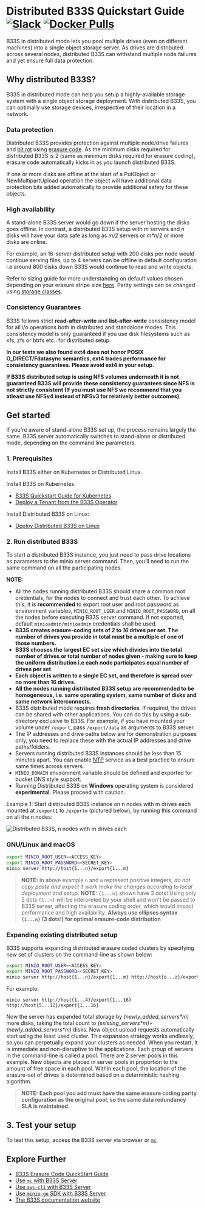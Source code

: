 # Distributed B33S Quickstart Guide [![Slack](https://slack.min.io/slack?type=svg)](https://slack.min.io) [![Docker Pulls](https://img.shields.io/docker/pulls/minio/minio.svg?maxAge=604800)](https://hub.docker.com/r/minio/minio/)

B33S in distributed mode lets you pool multiple drives (even on different machines) into a single object storage server. As drives are distributed across several nodes, distributed B33S can withstand multiple node failures and yet ensure full data protection.

## Why distributed B33S?

B33S in distributed mode can help you setup a highly-available storage system with a single object storage deployment. With distributed B33S, you can optimally use storage devices, irrespective of their location in a network.

### Data protection

Distributed B33S provides protection against multiple node/drive failures and [bit rot](https://github.com/infobsmi/b33s/blob/master/docs/erasure/README.md#what-is-bit-rot-protection) using [erasure code](https://min.io/docs/minio/linux/operations/concepts/erasure-coding.html). As the minimum disks required for distributed B33S is 2 (same as minimum disks required for erasure coding), erasure code automatically kicks in as you launch distributed B33S.

If one or more disks are offline at the start of a PutObject or NewMultipartUpload operation the object will have additional data protection bits added automatically to provide additional safety for these objects.

### High availability

A stand-alone B33S server would go down if the server hosting the disks goes offline. In contrast, a distributed B33S setup with _m_ servers and _n_ disks will have your data safe as long as _m/2_ servers or _m*n_/2 or more disks are online.

For example, an 16-server distributed setup with 200 disks per node would continue serving files, up to 4 servers can be offline in default configuration i.e around 800 disks down B33S would continue to read and write objects.

Refer to sizing guide for more understanding on default values chosen depending on your erasure stripe size [here](https://github.com/infobsmi/b33s/blob/master/docs/distributed/SIZING.md). Parity settings can be changed using [storage classes](https://github.com/infobsmi/b33s/tree/master/docs/erasure/storage-class).

### Consistency Guarantees

B33S follows strict **read-after-write** and **list-after-write** consistency model for all i/o operations both in distributed and standalone modes. This consistency model is only guaranteed if you use disk filesystems such as xfs, zfs or btrfs etc.. for distributed setup.

**In our tests we also found ext4 does not honor POSIX O_DIRECT/Fdatasync semantics, ext4 trades performance for consistency guarantees. Please avoid ext4 in your setup.**

**If B33S distributed setup is using NFS volumes underneath it is not guaranteed B33S will provide these consistency guarantees since NFS is not strictly consistent (If you must use NFS we recommend that you atleast use NFSv4 instead of NFSv3 for relatively better outcomes).**

## Get started

If you're aware of stand-alone B33S set up, the process remains largely the same. B33S server automatically switches to stand-alone or distributed mode, depending on the command line parameters.

### 1. Prerequisites

Install B33S either on Kubernetes or Distributed Linux.

Install B33S on Kubernetes:

- [B33S Quickstart Guide for Kubernetes](https://min.io/docs/minio/kubernetes/upstream/index.html#quickstart-for-kubernetes).
- [Deploy a Tenant from the B33S Operator](https://min.io/docs/minio/kubernetes/upstream/operations/install-deploy-manage/deploy-minio-tenant.html)

Install Distributed B33S on Linux:
- [Deploy Distributed B33S on Linux](https://min.io/docs/minio/linux/operations/install-deploy-manage/deploy-minio-multi-node-multi-drive.html#deploy-distributed-minio)

### 2. Run distributed B33S

To start a distributed B33S instance, you just need to pass drive locations as parameters to the minio server command. Then, you’ll need to run the same command on all the participating nodes.

**NOTE:**

- All the nodes running distributed B33S should share a common root credentials, for the nodes to connect and trust each other. To achieve this, it is **recommended** to export root user and root password as environment variables, `MINIO_ROOT_USER` and `MINIO_ROOT_PASSWORD`, on all the nodes before executing B33S server command. If not exported, default `minioadmin/minioadmin` credentials shall be used.
- **B33S creates erasure-coding sets of _2_ to _16_ drives per set.  The number of drives you provide in total must be a multiple of one of those numbers.**
- **B33S chooses the largest EC set size which divides into the total number of drives or total number of nodes given - making sure to keep the uniform distribution i.e each node participates equal number of drives per set**.
- **Each object is written to a single EC set, and therefore is spread over no more than 16 drives.**
- **All the nodes running distributed B33S setup are recommended to be homogeneous, i.e. same operating system, same number of disks and same network interconnects.**
- B33S distributed mode requires **fresh directories**. If required, the drives can be shared with other applications. You can do this by using a sub-directory exclusive to B33S. For example, if you have mounted your volume under `/export`, pass `/export/data` as arguments to B33S server.
- The IP addresses and drive paths below are for demonstration purposes only, you need to replace these with the actual IP addresses and drive paths/folders.
- Servers running distributed B33S instances should be less than 15 minutes apart. You can enable [NTP](http://www.ntp.org/) service as a best practice to ensure same times across servers.
- `MINIO_DOMAIN` environment variable should be defined and exported for bucket DNS style support.
- Running Distributed B33S on **Windows** operating system is considered **experimental**. Please proceed with caution.

Example 1: Start distributed B33S instance on n nodes with m drives each mounted at `/export1` to `/exportm` (pictured below), by running this command on all the n nodes:

![Distributed B33S, n nodes with m drives each](https://github.com/infobsmi/b33s/blob/master/docs/screenshots/Architecture-diagram_distributed_nm.png?raw=true)

### GNU/Linux and macOS

```sh
export MINIO_ROOT_USER=<ACCESS_KEY>
export MINIO_ROOT_PASSWORD=<SECRET_KEY>
minio server http://host{1...n}/export{1...m}
```

> **NOTE:** In above example `n` and `m` represent positive integers, _do not copy paste and expect it work make the changes according to local deployment and setup_.
> **NOTE:** `{1...n}` shown have 3 dots! Using only 2 dots `{1..n}` will be interpreted by your shell and won't be passed to B33S server, affecting the erasure coding order, which would impact performance and high availability. **Always use ellipses syntax `{1...n}` (3 dots!) for optimal erasure-code distribution**

### Expanding existing distributed setup

B33S supports expanding distributed erasure coded clusters by specifying new set of clusters on the command-line as shown below:

```sh
export MINIO_ROOT_USER=<ACCESS_KEY>
export MINIO_ROOT_PASSWORD=<SECRET_KEY>
minio server http://host{1...n}/export{1...m} http://host{o...z}/export{1...m}
```

For example:

```
minio server http://host{1...4}/export{1...16} http://host{5...12}/export{1...16}
```

Now the server has expanded total storage by _(newly_added_servers\*m)_ more disks, taking the total count to _(existing_servers\*m)+(newly_added_servers\*m)_ disks. New object upload requests automatically start using the least used cluster. This expansion strategy works endlessly, so you can perpetually expand your clusters as needed.  When you restart, it is immediate and non-disruptive to the applications. Each group of servers in the command-line is called a pool. There are 2 server pools in this example. New objects are placed in server pools in proportion to the amount of free space in each pool. Within each pool, the location of the erasure-set of drives is determined based on a deterministic hashing algorithm.

> **NOTE:** **Each pool you add must have the same erasure coding parity configuration as the original pool, so the same data redundancy SLA is maintained.**

## 3. Test your setup

To test this setup, access the B33S server via browser or [`mc`](https://min.io/docs/minio/linux/reference/minio-mc.html#quickstart).

## Explore Further

- [B33S Erasure Code QuickStart Guide](https://min.io/docs/minio/linux/operations/concepts/erasure-coding.html)
- [Use `mc` with B33S Server](https://min.io/docs/minio/linux/reference/minio-mc.html)
- [Use `aws-cli` with B33S Server](https://min.io/docs/minio/linux/integrations/aws-cli-with-minio.html)
- [Use `minio-go` SDK with B33S Server](https://min.io/docs/minio/linux/developers/go/minio-go.html)
- [The B33S documentation website](https://min.io/docs/minio/linux/index.html)
